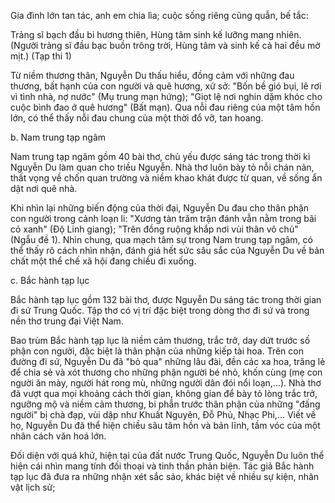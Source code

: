 Gia đình lớn tan tác, anh em chia lìa; cuộc sống riêng cũng quẫn, bế tắc:

Trảng sĩ bạch đầu bi hương thiên,
Hùng tâm sinh kế lưỡng mang nhiên.
(Người trảng sĩ đầu bạc buồn trông trời,
Hùng tâm và sinh kế cả hai đều mờ mịt.)
(Tạp thi 1)

Từ niềm thương thân, Nguyễn Du thấu hiểu, đồng cảm với những đau thương, bất hạnh của con người và quê hương, xứ sở: "Bốn bề gió bụi, lê rơi vì tình nhà, nợ nước" (Mụ trung mạn hứng); "Giọt lệ nơi nghin dặm khóc cho cuộc bình đao ở quê hương" (Bất mạn). Qua nỗi đau riêng của một tâm hồn lớn, có thể thấy nỗi đau chung của một thời đổ vỡ, tan hoang.

b. Nam trung tạp ngâm

Nam trung tạp ngâm gồm 40 bài thơ, chủ yếu được sáng tác trong thời kì Nguyễn Du làm quan cho triều Nguyễn. Nhà thơ luôn bày tỏ nỗi chán nản, thất vọng về chốn quan trường và niềm khao khát được từ quan, về sống ẩn dật nơi quê nhà.

Khi nhìn lại những biến động của thời đại, Nguyễn Du đau cho thân phận con người trong cảnh loạn li: "Xương tàn trăm trận đánh vẫn nằm trong bãi cỏ xanh" (Độ Linh giang); "Trên đồng ruộng khắp nơi vùi thân vô chủ" (Ngẫu đề 1). Nhìn chung, qua mạch tâm sự trong Nam trung tạp ngâm, có thể thấy rõ cách nhìn nhận, đánh giá hết sức sâu sắc của Nguyễn Du về bản chất một thể chế xã hội đang chiều đi xuống.

c. Bắc hành tạp lục

Bắc hành tạp lục gồm 132 bài thơ, được Nguyễn Du sáng tác trong thời gian đi sứ Trung Quốc. Tập thơ có vị trí đặc biệt trong dòng thơ đi sứ và trong nền thơ trung đại Việt Nam.

Bao trùm Bắc hành tạp lục là niềm cảm thương, trắc trở, day dứt trước số phận con người, đặc biệt là thân phận của những kiếp tài hoa. Trên con đường đi sứ, Nguyễn Du đã "bỏ qua" những lâu đài, đền các xa hoa, trăng lẻ để chia sẻ và xót thương cho những phận người bé nhỏ, khốn cùng (mẹ con người ăn mày, người hát rong mù, những người dân đói nổi loạn,...). Nhà thơ đã vượt qua mọi khoảng cách thời gian, không gian để bày tỏ lòng trắc trở, ngưỡng mộ và niềm cảm thương, bi phẫn trước thân phận của những "đấng người" bị chà đạp, vùi dập như Khuất Nguyên, Đỗ Phủ, Nhạc Phi,... Viết về họ, Nguyễn Du đã thể hiện chiều sâu tâm hồn và bản lĩnh, tầm vóc của một nhân cách văn hoá lớn.

Đối diện với quá khứ, hiện tại của đất nước Trung Quốc, Nguyễn Du luôn thể hiện cái nhìn mang tính đối thoại và tinh thần phản biện. Tác giả Bắc hành tạp lục đã đưa ra những nhận xét sắc sảo, khác biệt về nhiều sự kiện, nhân vật lịch sử;